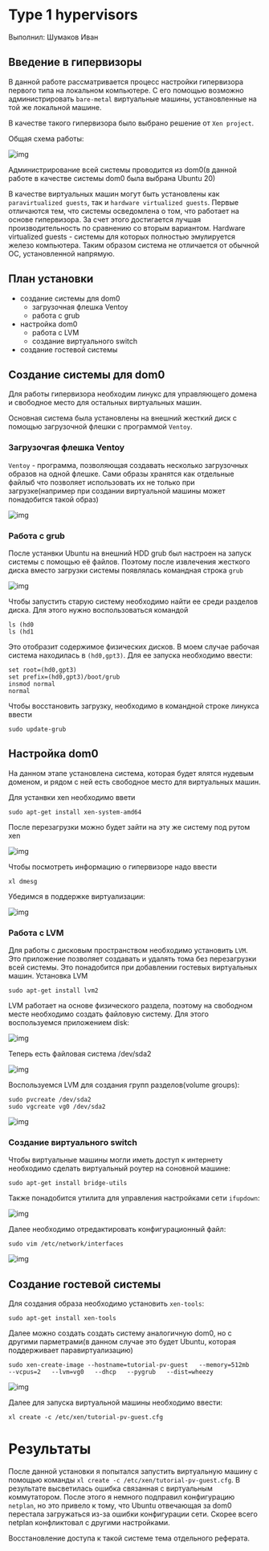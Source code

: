 # Type 1 hypervisors

Выполнил: Шумаков Иван

## Введение в гипервизоры

В данной работе рассматривается процесс настройки гипервизора первого типа на локальном компьютере. 
С его помощью возможно администрировать `bare-metal` виртуальные машины, установленные на той же локальной машине. 

В качестве такого гипервизора было выбрано решение от `Xen project`.

Общая схема работы:

![img](img/Xen-arch.png)

Администрирование всей системы проводится из dom0(в данной работе в качестве системы dom0 была выбрана Ubuntu 20)

В качестве виртуальных машин могут быть установлены как `paravirtualized guests`, так и `hardware virtualized guests`. Первые отличаются тем, что системы осведомлена о том, что работает на основе гипервизора. За счет этого достигается лучшая производительность по сравнению со вторым вариантом. Hardware virtualized guests - системы для которых полностью эмулируется железо компьютера. Таким образом система не отличается от обычной ОС, установленной напрямую.

## План установки

- создание системы для dom0
  - загрузочная флешка Ventoy
  - работа с grub
- настройка dom0
  - работа с LVM
  - создание виртуального switch
- создание гостевой системы

## Создание системы для dom0

Для работы гипервизора необходим линукс для управляющего домена и свободное место для остальных виртуальных машин. 

Основная система была установлены на внешний жесткий диск с помощью загрузочной флешки с программой `Ventoy`.

### Загрузочгая флешка Ventoy

`Ventoy` - программа, позволяющая создавать несколько загрузочных образов на одной флешке. Сами образы хранятся как отдельные файлыб что позволяет использовать их не только при загрузке(например при создании виртуальной машины может понадобится такой образ)

![img](img/Ventoy.png)

### Работа с grub

После устанвки Ubuntu на внешний HDD grub был настроен на запуск системы с помощью её файлов. Поэтому после извлечения жесткого диска вместо загрузки системы появлялась командная строка `grub`

![img](img/Grub-line.jpg)

Чтобы запустить старую систему необходимо найти ее среди разделов диска. Для этого нужно воспользоваться командой

    ls (hd0
    ls (hd1

Это отобразит содержимое физических дисков. В моем случае рабочая система находилась в `(hd0,gpt3)`. Для ее запуска необходимо ввести:

    set root=(hd0,gpt3)
    set prefix=(hd0,gpt3)/boot/grub
    insmod normal
    normal

Чтобы восстановить загрузку, необходимо в командной строке линукса ввести

    sudo update-grub

## Настройка dom0

На данном этапе установлена система, которая будет ялятся нудевым доменом, и рядом с ней есть свободное место для виртуальных машин.

Для устанвки xen необходимо ввети

    sudo apt-get install xen-system-amd64
  
После перезагрузки можно будет зайти на эту же систему под рутом xen

![img](img/Xen-root.jpg)

Чтобы посмотреть информацию о гипервизоре надо ввести

    xl dmesg

Убедимся в поддержке виртуализации:

![img](img/Screenshot%20from%202023-05-21%2020-41-05.png)

### Работа с LVM

Для работы с дисковым пространством необходимо установить `LVM`.
Это приложение позволяет создавать и удалять тома без перезагрузки всей системы.
Это понадобится при добавлении гостевых виртуальных машин.
Установка LVM

    sudo apt-get install lvm2

LVM работает на основе физического раздела, поэтому на свободном месте необходимо создать файловую систему.
Для этого воспользуемся приложением disk:

![img](img/Disk.png)

Теперь есть файловая система /dev/sda2

![img](img/New-disk.png)

Воспользуемся LVM для создания групп разделов(volume groups):

	sudo pvcreate /dev/sda2
	sudo vgcreate vg0 /dev/sda2

![img](img/VgCreate.png)

### Создание виртуального switch

Чтобы виртуальные машины могли иметь доступ к интернету необходимо сделать виртуальный роутер на соновной машине:

	sudo apt-get install bridge-utils

Также понадобится утилита для управления настройками сети `ifupdown`:

![img](img/WithUpdown.png)

Далее необходимо отредактировать конфигурационный файл:

	sudo vim /etc/network/interfaces

![img](img/Config.png)

## Создание гостевой системы
Для создания образа необходимо установить `xen-tools`:

    sudo apt-get install xen-tools

Далее можно создать создать систему аналогичную dom0, но с другими парметрами(в данном случае это будет Ubuntu, которая поддерживает паравиртуализацию)

    sudo xen-create-image --hostname=tutorial-pv-guest   --memory=512mb   --vcpus=2   --lvm=vg0   --dhcp   --pygrub   --dist=wheezy
  
![img](img/Creating.png)

Далее для запуска виртуальной машины необходимо ввести:

    xl create -c /etc/xen/tutorial-pv-guest.cfg

# Результаты

После данной установки я попытался запустить виртуальную машину с помощью команды `xl create -c /etc/xen/tutorial-pv-guest.cfg`. 
В результате высветилась ошибка связанная с виртуальным коммутатором.
После этого я немного подправил конфигурацию `netplan`, но это привело к тому, что Ubuntu отвечающая за dom0 перестала загружаться из-за ошибки конфигурации сети. Скорее всего netplan конфликтовал с другими настройками. 

Восстановление доступа к такой системе тема отдельного реферата.